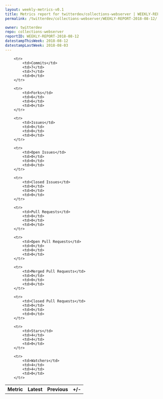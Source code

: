 ```yaml
---
layout: weekly-metrics-v0.1
title: Metrics report for twitterdev/collections-webserver | WEEKLY-REPORT-2018-08-12
permalink: /twitterdev/collections-webserver/WEEKLY-REPORT-2018-08-12/

owner: twitterdev
repo: collections-webserver
reportID: WEEKLY-REPORT-2018-08-12
datestampThisWeek: 2018-08-12
datestampLastWeek: 2018-08-03
---
```




<table style="width: 100%;">
    <tr>
        <th>Metric</th>
        <th>Latest</th>
        <th>Previous</th>
        <th>+/-</th>
    </tr>

        <tr>
            <td>Commits</td>
            <td>7</td>
            <td>7</td>
            <td>0</td>
        </tr>
        
        <tr>
            <td>Forks</td>
            <td>6</td>
            <td>6</td>
            <td>0</td>
        </tr>
        
        <tr>
            <td>Issues</td>
            <td>0</td>
            <td>0</td>
            <td>0</td>
        </tr>
        
        <tr>
            <td>Open Issues</td>
            <td>0</td>
            <td>0</td>
            <td>0</td>
        </tr>
        
        <tr>
            <td>Closed Issues</td>
            <td>0</td>
            <td>0</td>
            <td>0</td>
        </tr>
        
        <tr>
            <td>Pull Requests</td>
            <td>0</td>
            <td>0</td>
            <td>0</td>
        </tr>
        
        <tr>
            <td>Open Pull Requests</td>
            <td>0</td>
            <td>0</td>
            <td>0</td>
        </tr>
        
        <tr>
            <td>Merged Pull Requests</td>
            <td>0</td>
            <td>0</td>
            <td>0</td>
        </tr>
        
        <tr>
            <td>Closed Pull Requests</td>
            <td>0</td>
            <td>0</td>
            <td>0</td>
        </tr>
        
        <tr>
            <td>Stars</td>
            <td>4</td>
            <td>4</td>
            <td>0</td>
        </tr>
        
        <tr>
            <td>Watchers</td>
            <td>4</td>
            <td>4</td>
            <td>0</td>
        </tr>
        
</table>
